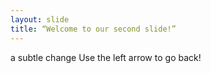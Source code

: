 ```yaml
---
layout: slide
title: “Welcome to our second slide!”
---
```

a subtle change
Use the left arrow to go back!

